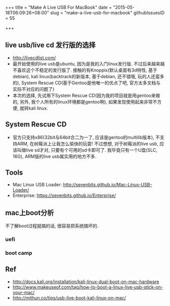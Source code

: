 +++
title = "Make A Live USB For MacBook"
date = "2015-05-18T06:09:26+08:00"
slug = "make-a-live-usb-for-macbook"
githubIssuesID = 55

+++

## live usb/live cd 发行版的选择
* <http://livecdlist.com/>
* 最开始使用的live usb是ubuntu, 因为是我的入门linux发行版. 不过后来越来越不喜欢这个不稳定的发行版了. 接触的有Knoppix(默认桌面有3d特性, 基于debian), kali linux(backtrack的新版本, 基于debian, 还不错哦, 玩的人还蛮多的), System Rescue CD(基于Gentoo是他唯一的优点了吧, 官方太多文档与实际不对应的问题了)
* 本次的选择, 先试用下System Rescue CD(因为我的项目就是用gentoo来做的, 另外, 我个人所有的linux环境都是gentoo啊), 如果发现使用起来非常不方便, 就转kali linux.

## System Rescue CD
* 官方只支持x86(32bit与64bit合二为一了, 应该是gentoo的multilib版本), 不支持ARM, 在树莓派上让我怎么愉快的玩耍! 不过想想, 对于树莓派的live usb, 应该叫做live sd才对, 只要有个可用的sd卡即可了. 我毕竟只有一个U盘(SLC, 16G), ARM版的live usb属实用的地方不多.

## Tools
* Mac Linux USB Loader: <http://sevenbits.github.io/Mac-Linux-USB-Loader/>
* Enterprise: <https://sevenbits.github.io/Enterprise/>

## mac上boot分析

不了解boot过程就搞的话, 很容易把系统搞坏的.

### uefi
### boot camp

## Ref
* <http://docs.kali.org/installation/kali-linux-dual-boot-on-mac-hardware>
* <http://www.makeuseof.com/tag/how-to-boot-a-linux-live-usb-stick-on-your-mac/>
* <http://mithun.co/tips/usb-live-boot-kali-linux-on-mac/>